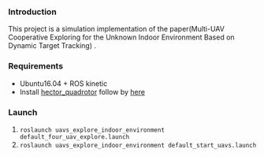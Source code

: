 ### Introduction

This project is a simulation implementation of the paper(Multi-UAV Cooperative Exploring for the Unknown Indoor Environment Based on Dynamic Target Tracking) .



### Requirements

- Ubuntu16.04 + ROS kinetic
- Install [hector_quadrotor](http://wiki.ros.org/action/fullsearch/hector_quadrotor?action=fullsearch&context=180&value=linkto%3A"hector_quadrotor") follow by [here](https://darienmt.com/autonomous-flight/2018/10/20/flying-ros-and-hector.html)



### Launch

1. `roslaunch uavs_explore_indoor_environment default_four_uav_explore.launch `
2. `roslaunch uavs_explore_indoor_environment default_start_uavs.launch`

